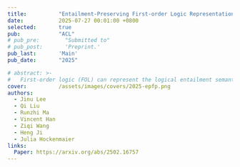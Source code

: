 ```yaml
---
title:          "Entailment-Preserving First-order Logic Representations in Natural Language Entailment"
date:           2025-07-27 00:01:00 +0800
selected:       true
pub:            "ACL"
# pub_pre:        "Submitted to"
# pub_post:       'Preprint.'
pub_last:       'Main'
pub_date:       "2025"

# abstract: >-
#   First-order logic (FOL) can represent the logical entailment semantics of natural language (NL) sentences, but determining natural language entailment using FOL remains a challenge. To address this, we propose the Entailment-Preserving FOL representations (EPF) task and introduce reference-free evaluation metrics for EPF, the Entailment-Preserving Rate (EPR) family. In EPF, one should generate FOL representations from multi-premise natural language entailment data (e.g. EntailmentBank) so that the automatic prover's result preserves the entailment labels. Experiments show that existing methods for NL-to-FOL translation struggle in EPF. To this extent, we propose a training method specialized for the task, iterative learning-to-rank, which directly optimizes the model's EPR score through a novel scoring function and a learning-to-rank objective. Our method achieves a 1.8-2.7% improvement in EPR and a 17.4-20.6% increase in EPR@16 compared to diverse baselines in three datasets. Further analyses reveal that iterative learning-to-rank effectively suppresses the arbitrariness of FOL representation by reducing the diversity of predicate signatures, and maintains strong performance across diverse inference types and out-of-domain data.
cover:          /assets/images/covers/2025-epfp.png
authors:
  - Jinu Lee
  - Qi Liu
  - Runzhi Ma
  - Vincent Han
  - Ziqi Wang
  - Heng Ji
  - Julia Hockenmaier
links:
  Paper: https://arxiv.org/abs/2502.16757
---
```

